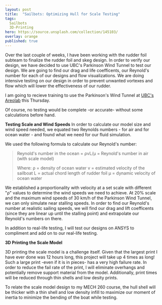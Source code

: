 ```yaml
---
layout: post
title:  "Sailbots: Optimizing Hull for Scale Testing"
tags:
  Sailbots
  3D-Printing
hero: https://source.unsplash.com/collection/145103/
overlay: orange
published: true
---
```


Over the last couple of weeks, I have been working with the rudder foil subteam to finalize the rudder foil and skeg design.  In order to verify our design, we have decided to use UBC's Parkinson Wind Tunnel to test our design. We are going to find our drag and life coefficents, our Reynold's number for each of our designs and flow visualizations. We are doing intensive testing on our design in order to prevent unwanted vortexes and flow which will lower the effectiveness of our rudder.  

I am going to recieve training to use the Parkinson's Wind Tunnel at [UBC's Areolab](http://mech.ubc.ca/aerolab/facilities/) this Thursday.  

Of course, no testing would be complete -or accurate- without some calculations before hand.

**Testing Scale and Wind Speeds**
In order to calculate our model size and wind speed needed, we equated two Reynolds numbers - for air and for ocean water - and found what we need for our fluid simulation.  

We used the following formula to calculate our Reynold's number:

> Reynold's number in the ocean = ρvL/μ = Reynold's number in air (with scale model)
>
> Where:
> ρ = density of ocean water
> v = estimated velocity of the sailboat
> L = actual chord length of rudder foil
> μ = dynamic velocity of ocean water 

We established a proportionality with velocity at a set scale with different "ρ" values to determine the wind speeds we need to achieve. 
At 20% scale and the maximum wind speeds of 30 km/h of the Parkinson Wind Tunnel, we can only simulate near stalling speeds.  In order to find our Reynold's number at realistic sailing speeds, we will find our drag and lift coefficents (since they are linear up until the stalling point) and extrapolate our Reynold's numbers on there.  

In addition to real-life testing, I will test our designs on ANSYS to compliment and add on to our real-life testing.  

**3D Printing the Scale Model**

3D printing the scale model is a challenge itself.  Given that the largest print I have ever done was 12 hours long, this project will take up 4 times as long! Such a large print -even if it is in pieces- has a very high failure rate.  In order to reduce the fail rate of the print, I will eliminate overhangs and potentially remove support material from the model. Additionally, print times will be reduced through thin shells and low desity prints.  

To relate the scale model design to my MECH 260 course, the hull shell will be thicker with a thin shell and low density infill to maximize our moment of inertia to minimize the bending of the boat while testing.  


